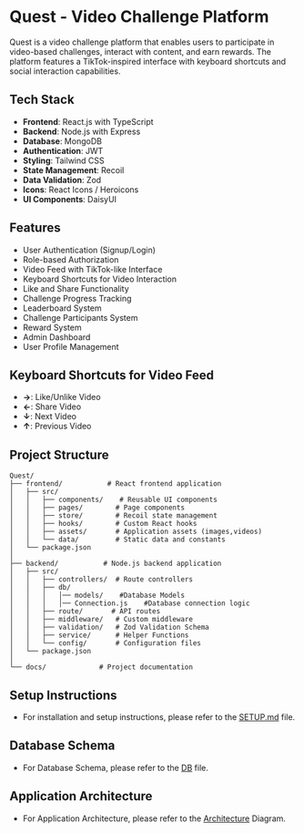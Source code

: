 # Quest - Video Challenge Platform

Quest is a video challenge platform that enables users to participate in video-based challenges, interact with content, and earn rewards. The platform features a TikTok-inspired interface with keyboard shortcuts and social interaction capabilities.

## Tech Stack
- **Frontend**: React.js with TypeScript
- **Backend**: Node.js with Express
- **Database**: MongoDB
- **Authentication**: JWT
- **Styling**: Tailwind CSS
- **State Management**: Recoil
- **Data Validation**: Zod
- **Icons**: React Icons / Heroicons
- **UI Components**: DaisyUI

## Features
- User Authentication (Signup/Login)
- Role-based Authorization
- Video Feed with TikTok-like Interface
- Keyboard Shortcuts for Video Interaction
- Like and Share Functionality
- Challenge Progress Tracking
- Leaderboard System
- Challenge Participants System
- Reward System
- Admin Dashboard
- User Profile Management

## Keyboard Shortcuts for Video Feed
- **→**: Like/Unlike Video
- **←**: Share Video
- **↓**: Next Video
- **↑**: Previous Video

## Project Structure
```
Quest/
├── frontend/           # React frontend application
│   ├── src/
│   │   ├── components/    # Reusable UI components
│   │   ├── pages/        # Page components
│   │   ├── store/        # Recoil state management
│   │   ├── hooks/        # Custom React hooks
│   │   ├── assets/       # Application assets (images,videos) 
│   │   └── data/         # Static data and constants
│   └── package.json
│
├── backend/           # Node.js backend application
│   ├── src/
│   │   ├── controllers/  # Route controllers
│   │   ├── db/    
│   │   │   │── models/    #Database Models    
│   │   │   │── Connection.js    #Database connection logic   
│   │   ├── route/       # API routes
│   │   ├── middleware/   # Custom middleware
│   │   ├── validation/   # Zod Validation Schema
│   │   ├── service/      # Helper Functions
│   │   └── config/       # Configuration files
│   └── package.json
│
└── docs/             # Project documentation
```

## Setup Instructions
- For installation and setup instructions, please refer to the <a href="/docs/SETUP.md">SETUP.md</a> file.

## Database Schema
- For Database Schema, please refer to the <a href="/docs/DB_Diagram.png">DB</a> file.

## Application Architecture
- For Application Architecture, please refer to the <a href="/docs/Architecture_Diagram.png">Architecture</a> Diagram.
